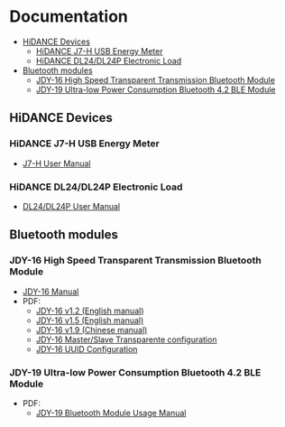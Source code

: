 # Documentation
- [HiDANCE Devices](#hidance-devices)
	- [HiDANCE J7-H USB Energy Meter](#hidance-j7-h-usb-energy-meter)
	- [HiDANCE DL24/DL24P Electronic Load](#hidance-dl24dl24p-electronic-load)
- [Bluetooth modules](#bluetooth-modules)
	- [JDY-16 High Speed Transparent Transmission Bluetooth Module](#jdy-16-high-speed-transparent-transmission-bluetooth-module)
	- [JDY-19 Ultra-low Power Consumption Bluetooth 4.2 BLE Module](#jdy-19-ultra-low-power-consumption-bluetooth-42-ble-module)

## HiDANCE Devices

### HiDANCE J7-H USB Energy Meter
- [J7-H User Manual](J7-H)

### HiDANCE DL24/DL24P Electronic Load
- [DL24/DL24P User Manual](DL24-DL24P)

## Bluetooth modules

### JDY-16 High Speed Transparent Transmission Bluetooth Module
- [JDY-16 Manual](JDY-16)
- PDF:
  - [JDY-16 v1.2 (English manual)](JDY-16/JDY-16%20v1.2%20(English%20manual).pdf)
  - [JDY-16 v1.5 (English manual)](JDY-16/JDY-16%20v1.5%20(English%20manual).pdf)
  - [JDY-16 v1.9 (Chinese manual)](JDY-16/JDY-16%20v1.9)
  - [JDY-16 Master/Slave Transparente configuration](JDY-16/JDY-16%20Master%20Slave%20Transparent%20Transmission%20Configuration.pdf)
  - [JDY-16 UUID Configuration](JDY-16/JDY-16%20UUID%20Configuration.pdf)

### JDY-19 Ultra-low Power Consumption Bluetooth 4.2 BLE Module
- PDF:
  - [JDY-19 Bluetooth Module Usage Manual](JDY-19/JDY-19%20Bluetooth%204.2%20BLE%20Module%20(v1.3).pdf)
